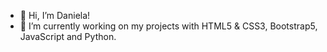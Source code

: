 - 👋 Hi, I’m Daniela!
- 🌱 I’m currently working on my projects with HTML5 & CSS3, Bootstrap5, JavaScript and Python.


<!---
mdaniela307/mdaniela307 is a ✨ special ✨ repository because its `README.md` (this file) appears on your GitHub profile.
You can click the Preview link to take a look at your changes.
--->
